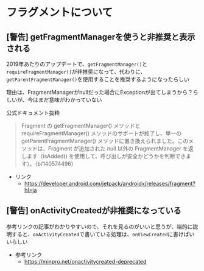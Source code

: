 # フラグメントについて

## [警告] getFragmentManagerを使うと非推奨と表示される

2019年あたりのアップデートで、`getFragmentManager()`と`requireFragmentManager()`が非推奨になって、代わりに、`getParentFragmentManager()`を使用することを推奨するようになったらしい

理由は、FragmentManagerがnullだった場合にExceptionが出てしまうから？らしいが、今はまだ意味がわかっていない

公式ドキュメント抜粋
> Fragment の getFragmentManager() メソッドと requireFragmentManager() メソッドのサポートが終了し、単一の getParentFragmentManager() メソッドに置き換えられました。このメソッドは、Fragment が追加された null 以外の FragmentManager を返します（isAdded() を使用して、呼び出しが安全かどうかを判断できます）。（b/140574496）

- リンク
    - https://developer.android.com/jetpack/androidx/releases/fragment?hl=ja


## [警告] onActivityCreatedが非推奨になっている

参考リンクの記事がわかりやすいので、それを見るのがいいと思うが、端的に説明すると、`onActivityCreated`で書いている処理は、`onViewCreated`に書けばいいらしい

- 参考リンク
    - https://minpro.net/onactivitycreated-deprecated